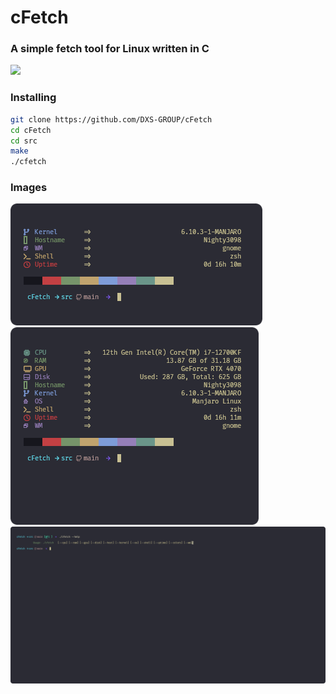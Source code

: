 # cFetch

### A simple fetch tool for Linux written in C

<a href="https://discord.com/channels/1238858182403559505"><img src="https://img.shields.io/discord/1238858182403559505?style=for-the-badge&color=c6a0f6&labelColor=363a4f&logo=discord&logoColor=cad3f5"></a>

### Installing
```bash
git clone https://github.com/DXS-GROUP/cFetch
cd cFetch
cd src
make
./cfetch
```

### Images
![](imgs/1.png)
![](imgs/2.png)
![](imgs/3.png)
